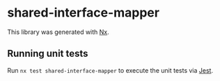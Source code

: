 # shared-interface-mapper

This library was generated with [Nx](https://nx.dev).

## Running unit tests

Run `nx test shared-interface-mapper` to execute the unit tests via [Jest](https://jestjs.io).

